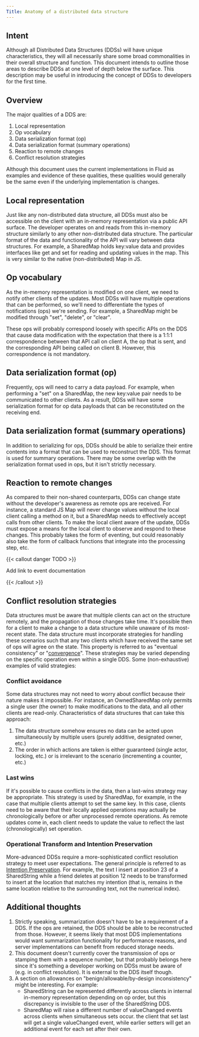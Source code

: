 ```yaml
---
Title: Anatomy of a distributed data structure
---
```


## Intent

Although all Distributed Data Structures (DDSs) will have unique characteristics, they will all necessarily share some
broad commonalities in their overall structure and function. This document intends to outline those areas to describe
DDSs at one level of depth below the surface. This description may be useful in introducing the concept of DDSs to
developers for the first time.

## Overview

The major qualities of a DDS are:

1. Local representation
1. Op vocabulary
1. Data serialization format (op)
1. Data serialization format (summary operations)
1. Reaction to remote changes
1. Conflict resolution strategies

Although this document uses the current implementations in Fluid as examples and evidence of these qualities, these
qualities would generally be the same even if the underlying implementation is changes.

## Local representation

Just like any non-distributed data structure, all DDSs must also be accessible on the client with an in-memory
representation via a public API surface. The developer operates on and reads from this in-memory structure similarly to
any other non-distributed data structure. The particular format of the data and functionality of the API will vary
between data structures. For example, a SharedMap holds key:value data and provides interfaces like get and set for
reading and updating values in the map. This is very similar to the native (non-distributed) Map in JS.

## Op vocabulary

As the in-memory representation is modified on one client, we need to notify other clients of the updates. Most DDSs
will have multiple operations that can be performed, so we'll need to differentiate the types of notifications (ops)
we're sending. For example, a SharedMap might be modified through "set", "delete", or "clear".

These ops will probably correspond loosely with specific APIs on the DDS that cause data modification with the
expectation that there is a 1:1:1 correspondence between that API call on client A, the op that is sent, and the
corresponding API being called on client B. However, this correspondence is not mandatory.

## Data serialization format (op)

Frequently, ops will need to carry a data payload. For example, when performing a "set" on a SharedMap, the new
key:value pair needs to be communicated to other clients. As a result, DDSs will have some serialization format for op
data payloads that can be reconstituted on the receiving end.

## Data serialization format (summary operations)

In addition to serializing for ops, DDSs should be able to serialize their entire contents into a format that can be
used to reconstruct the DDS. This format is used for summary operations. There may be some overlap with the
serialization format used in ops, but it isn't strictly necessary.

## Reaction to remote changes

As compared to their non-shared counterparts, DDSs can change state without the developer's awareness as remote ops are
received. For instance, a standard JS Map will never change values without the local client calling a method on it, but
a SharedMap needs to effectively accept calls from other clients. To make the local client aware of the update, DDSs
must expose a means for the local client to observe and respond to these changes. This probably takes the form of
eventing, but could reasonably also take the form of callback functions that integrate into the processing step, etc.

{{< callout danger TODO >}}

Add link to event documentation

{{< /callout >}}

## Conflict resolution strategies

Data structures must be aware that multiple clients can act on the structure remotely, and the propagation of those
changes take time. It's possible then for a client to make a change to a data structure while unaware of its most-recent
state. The data structure must incorporate strategies for handling these scenarios such that any two clients which have
received the same set of ops will agree on the state. This property is referred to as "eventual consistency" or
"[convergence](https://en.wikipedia.org/wiki/Operational_transformation#The_CC_model)". These strategies may be varied
depending on the specific operation even within a single DDS. Some (non-exhaustive) examples of valid strategies:

### Conflict avoidance

Some data structures may not need to worry about conflict because their nature makes it impossible. For instance, an
OwnedSharedMap only permits a single user (the owner) to make modifications to the data, and all other clients are
read-only. Characteristics of data structures that can take this approach:

1. The data structure somehow ensures no data can be acted upon simultaneously by multiple users (purely additive,
   designated owner, etc.)
1. The order in which actions are taken is either guaranteed (single actor, locking, etc.) or is irrelevant to the
   scenario (incrementing a counter, etc.)

### Last wins

If it's possible to cause conflicts in the data, then a last-wins strategy may be appropriate. This strategy is used by
SharedMap, for example, in the case that multiple clients attempt to set the same key. In this case, clients need to be
aware that their locally applied operations may actually be chronologically before or after unprocessed remote
operations. As remote updates come in, each client needs to update the value to reflect the last (chronologically) set
operation.

### Operational Transform and Intention Preservation

More-advanced DDSs require a more-sophisticated conflict resolution strategy to meet user expectations. The general
principle is referred to as [Intention
Preservation](https://en.wikipedia.org/wiki/Operational_transformation#The_CCI_model). For example, the text I insert at
position 23 of a SharedString while a friend deletes at position 12 needs to be transformed to insert at the location
that matches my intention (that is, remains in the same location relative to the surrounding text, not the numerical
index).

## Additional thoughts

1. Strictly speaking, summarization doesn't have to be a requirement of a DDS. If the ops are retained, the DDS should
   be able to be reconstructed from those. However, it seems likely that most DDS implementations would want
   summarization functionality for performance reasons, and server implementations can benefit from reduced storage
   needs.
2. This document doesn't currently cover the transmission of ops or stamping them with a sequence number, but that
   probably belongs here since it's something a developer working on DDSs must be aware of (e.g. in conflict
   resolution). It is external to the DDS itself though.
3. A section on allowances on "benign/allowable/by-design inconsistency" might be interesting. For example:
   - SharedString can be represented differently across clients in internal in-memory representation depending on op
     order, but this discrepancy is invisible to the user of the SharedString DDS.
   - SharedMap will raise a different number of valueChanged events across clients when simultaneous sets occur. the
     client that set last will get a single valueChanged event, while earlier setters will get an additional event for
     each set after their own.
